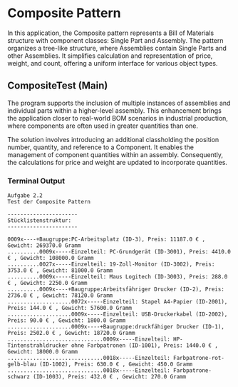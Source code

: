 # Composite Pattern

In this application, the Composite pattern represents a Bill of Materials structure with component classes: Single Part and Assembly. The pattern organizes a tree-like structure, where Assemblies contain Single Parts and other Assemblies. It simplifies calculation and representation of price, weight, and count, offering a uniform interface for various object types.

## CompositeTest (Main)

The program supports the inclusion of multiple instances of assemblies and individual parts within a higher-level assembly. This enhancement brings the application closer to real-world BOM scenarios in industrial production, where components are often used in greater quantities than one.

The solution involves introducing an additional classholding the position number, quantity, and reference to a Component. It enables the management of component quantities within an assembly. Consequently, the calculations for price and weight are updated to incorporate quantities.

### Terminal Output

```
Aufgabe 2.2
Test der Composite Pattern

----------------------
Stücklistenstruktur:
----------------------

0009x----+Baugruppe:PC-Arbeitsplatz (ID-3), Preis: 11187.0 € , Gewicht: 269370.0 Gramm
..........0009x-----Einzelteil: PC-Grundgerät (ID-3001), Preis: 4410.0 € , Gewicht: 108000.0 Gramm
..........0027x-----Einzelteil: 19-Zoll-Monitor (ID-3002), Preis: 3753.0 € , Gewicht: 81000.0 Gramm
..........0009x-----Einzelteil: Maus Logitech (ID-3003), Preis: 288.0 € , Gewicht: 2250.0 Gramm
..........0009x----+Baugruppe:Arbeitsfähriger Drucker (ID-2), Preis: 2736.0 € , Gewicht: 78120.0 Gramm
....................0072x-----Einzelteil: Stapel A4-Papier (ID-2001), Preis: 144.0 € , Gewicht: 57600.0 Gramm
....................0009x-----Einzelteil: USB-Druckerkabel (ID-2002), Preis: 90.0 € , Gewicht: 1800.0 Gramm
....................0009x----+Baugruppe:druckfähiger Drucker (ID-1), Preis: 2502.0 € , Gewicht: 18720.0 Gramm
..............................0009x-----Einzelteil: HP-Tintenstrahldrucker ohne Farbpatronen (ID-1001), Preis: 1440.0 € , Gewicht: 18000.0 Gramm
..............................0018x-----Einzelteil: Farbpatrone-rot-gelb-blau (ID-1002), Preis: 630.0 € , Gewicht: 450.0 Gramm
..............................0018x-----Einzelteil: Farbpatrone-schwarz (ID-1003), Preis: 432.0 € , Gewicht: 270.0 Gramm
```

